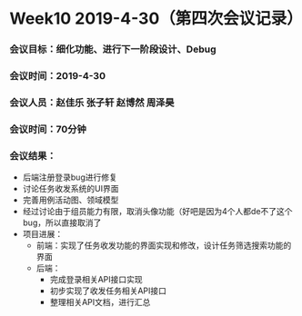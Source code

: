 # Week10 2019-4-30（第四次会议记录）

### 会议目标：细化功能、进行下一阶段设计、Debug

### 会议时间：2019-4-30

### 会议人员：赵佳乐 张子轩 赵博然 周泽昊

### 会议时间：70分钟

### 会议结果：

- 后端注册登录bug进行修复
- 讨论任务收发系统的UI界面
- 完善用例活动图、领域模型
- 经过讨论由于组员能力有限，取消头像功能（好吧是因为4个人都de不了这个bug，所以直接取消了
- 项目进展：
  - 前端：实现了任务收发功能的界面实现和修改，设计任务筛选搜索功能的界面
  - 后端：
    * 完成登录相关API接口实现
    * 初步实现了收发任务相关API接口
    * 整理相关API文档，进行汇总

